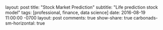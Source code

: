 layout: post
title: "Stock Market Prediction"
subtitle: "Life prediction stock model"
tags: [professional, finance, data science]
date: 2016-08-19 11:00:00 -0700
layout: post
comments: true
show-share: true
carbonads-sm-horizontal: true
